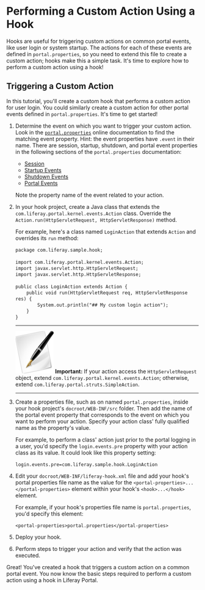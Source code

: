 # Performing a Custom Action Using a Hook [](id=performing-a-custom-action-using-a-hook-lp-6-2-develop-tutorial)

<!-- The custom-action-hook project can be found here:
https://github.com/liferay/liferay-docs/tree/master/develop/tutorials/code/plat-fws/custom-action/end/custom-action-hook
-->

Hooks are useful for triggering custom actions on common portal events, like
user login or system startup. The actions for each of these events are defined
in `portal.properties`, so you need to extend this file to create a custom
action; hooks make this a simple task. It's time to explore how to perform a
custom action using a hook! 

## Triggering a Custom Action [](id=triggering-a-custom-action-lp-6-2-develop-tutorial)

In this tutorial, you'll create a custom hook that performs a custom action for
user login. You could similarly create a custom action for other portal events
defined in `portal.properties`. It's time to get started! 

1.  Determine the event on which you want to trigger your custom action. Look
    in the [`portal.properties`](http://docs.liferay.com/portal/6.2/propertiesdoc/portal.properties.html)
    online documentation to find the matching event property. Hint: the event properties
    have `.event` in their name. There are session, startup, shutdown, and
    portal event properties in the following sections of the `portal.properties`
    documentation: 
    - [Session](http://docs.liferay.com/portal/6.2/propertiesdoc/portal.properties.html#Session)
    - [Startup Events](http://docs.liferay.com/portal/6.2/propertiesdoc/portal.properties.html#Startup%20Events)
    - [Shutdown Events](http://docs.liferay.com/portal/6.2/propertiesdoc/portal.properties.html#Shutdown%20Events)
    - [Portal Events](http://docs.liferay.com/portal/6.2/propertiesdoc/portal.properties.html#Portal%20Events)

    Note the property name of the event related to your action. 

2.  In your hook project, create a Java class that extends the
    `com.liferay.portal.kernel.events.Action` class. Override the
    `Action.run(HttpServletRequest, HttpServletResponse)` method.

    For example, here's a class named `LoginAction` that extends `Action` and
    overrides its `run` method:

        package com.liferay.sample.hook;

        import com.liferay.portal.kernel.events.Action;
        import javax.servlet.http.HttpServletRequest;
        import javax.servlet.http.HttpServletResponse;

        public class LoginAction extends Action {
            public void run(HttpServletRequest req, HttpServletResponse res) {
                System.out.println("## My custom login action");
            }
        }

    ---

    ![Important](../../images/tip-pen-paper.png) **Important:** If your action
    access the `HttpServletRequest` object, extend
    `com.liferay.portal.kernel.events.Action`; otherwise, extend 
    `com.liferay.portal.struts.SimpleAction`. 

    ---

2.  Create a properties file, such as on named `portal.properties`, inside your
    hook project's `docroot/WEB-INF/src` folder. Then add the name of the portal
    event property that corresponds to the event on which you want to perform
    your action. Specify your action class' fully qualified name as the
    property's value. 

    For example, to perform a class' action just prior to the portal logging in
    a user, you'd specify the `login.events.pre` property with your action class
    as its value. It could look like this property setting: 

        login.events.pre=com.liferay.sample.hook.LoginAction
 
3.  Edit your `docroot/WEB-INF/liferay-hook.xml` file and add your hook's portal
    properties file name as the value for the
    `<portal-properties>...</portal-properties>` element within your hook's
    `<hook>...</hook>` element.

    For example, if your hook's properties file name is `portal.properties`,
    you'd specify this element: 

        <portal-properties>portal.properties</portal-properties>

4.  Deploy your hook.

5.  Perform steps to trigger your action and verify that the action was
    executed. 

Great! You've created a hook that triggers a custom action on a common portal
event. You now know the basic steps required to perform a custom action using a
hook in Liferay Portal.

